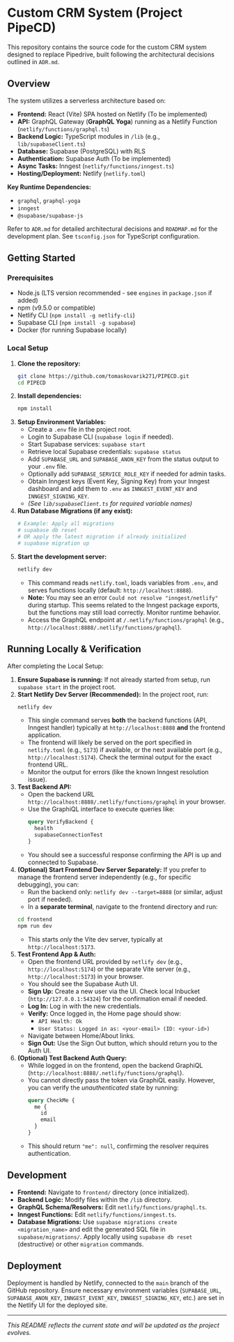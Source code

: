# Custom CRM System (Project PipeCD)

This repository contains the source code for the custom CRM system designed to replace Pipedrive, built following the architectural decisions outlined in `ADR.md`.

## Overview

The system utilizes a serverless architecture based on:

*   **Frontend:** React (Vite) SPA hosted on Netlify (To be implemented)
*   **API:** GraphQL Gateway (**GraphQL Yoga**) running as a Netlify Function (`netlify/functions/graphql.ts`)
*   **Backend Logic:** TypeScript modules in `/lib` (e.g., `lib/supabaseClient.ts`)
*   **Database:** Supabase (PostgreSQL) with RLS
*   **Authentication:** Supabase Auth (To be implemented)
*   **Async Tasks:** Inngest (`netlify/functions/inngest.ts`)
*   **Hosting/Deployment:** Netlify (`netlify.toml`)

**Key Runtime Dependencies:**
*   `graphql`, `graphql-yoga`
*   `inngest`
*   `@supabase/supabase-js`

Refer to `ADR.md` for detailed architectural decisions and `ROADMAP.md` for the development plan. See `tsconfig.json` for TypeScript configuration.

## Getting Started

### Prerequisites

*   Node.js (LTS version recommended - see `engines` in `package.json` if added)
*   npm (v9.5.0 or compatible)
*   Netlify CLI (`npm install -g netlify-cli`)
*   Supabase CLI (`npm install -g supabase`)
*   Docker (for running Supabase locally)

### Local Setup

1.  **Clone the repository:**
    ```bash
    git clone https://github.com/tomaskovarik271/PIPECD.git
    cd PIPECD
    ```
2.  **Install dependencies:**
    ```bash
    npm install
    ```
3.  **Setup Environment Variables:**
    *   Create a `.env` file in the project root.
    *   Login to Supabase CLI (`supabase login` if needed).
    *   Start Supabase services: `supabase start`
    *   Retrieve local Supabase credentials: `supabase status`
    *   Add `SUPABASE_URL` and `SUPABASE_ANON_KEY` from the status output to your `.env` file.
    *   Optionally add `SUPABASE_SERVICE_ROLE_KEY` if needed for admin tasks.
    *   Obtain Inngest keys (Event Key, Signing Key) from your Inngest dashboard and add them to `.env` as `INNGEST_EVENT_KEY` and `INNGEST_SIGNING_KEY`.
    *   *(See `lib/supabaseClient.ts` for required variable names)*
4.  **Run Database Migrations (if any exist):**
    ```bash
    # Example: Apply all migrations
    # supabase db reset 
    # OR apply the latest migration if already initialized
    # supabase migration up
    ```
5.  **Start the development server:**
    ```bash
    netlify dev
    ```
    *   This command reads `netlify.toml`, loads variables from `.env`, and serves functions locally (default: `http://localhost:8888`).
    *   **Note:** You may see an error `Could not resolve "inngest/netlify"` during startup. This seems related to the Inngest package exports, but the functions may still load correctly. Monitor runtime behavior.
    *   Access the GraphQL endpoint at `/.netlify/functions/graphql` (e.g., `http://localhost:8888/.netlify/functions/graphql`).

## Running Locally & Verification

After completing the Local Setup:

1.  **Ensure Supabase is running:** If not already started from setup, run `supabase start` in the project root.
2.  **Start Netlify Dev Server (Recommended):** In the project root, run:
    ```bash
    netlify dev 
    ```
    *   This single command serves **both** the backend functions (API, Inngest handler) typically at `http://localhost:8888` **and** the frontend application.
    *   The frontend will likely be served on the port specified in `netlify.toml` (e.g., `5173`) if available, or the next available port (e.g., `http://localhost:5174`). Check the terminal output for the exact frontend URL.
    *   Monitor the output for errors (like the known Inngest resolution issue).
3.  **Test Backend API:**
    *   Open the backend URL `http://localhost:8888/.netlify/functions/graphql` in your browser.
    *   Use the GraphiQL interface to execute queries like:
        ```graphql
        query VerifyBackend {
          health
          supabaseConnectionTest
        }
        ```
    *   You should see a successful response confirming the API is up and connected to Supabase.
4.  **(Optional) Start Frontend Dev Server Separately:** If you prefer to manage the frontend server independently (e.g., for specific debugging), you can:
    *   Run the backend only: `netlify dev --target=8888` (or similar, adjust port if needed).
    *   In a **separate terminal**, navigate to the frontend directory and run:
      ```bash
      cd frontend
      npm run dev
      ```
    *   This starts *only* the Vite dev server, typically at `http://localhost:5173`.
5.  **Test Frontend App & Auth:**
    *   Open the frontend URL provided by `netlify dev` (e.g., `http://localhost:5174`) or the separate Vite server (e.g., `http://localhost:5173`) in your browser.
    *   You should see the Supabase Auth UI.
    *   **Sign Up:** Create a new user via the UI. Check local Inbucket (`http://127.0.0.1:54324`) for the confirmation email if needed.
    *   **Log In:** Log in with the new credentials.
    *   **Verify:** Once logged in, the Home page should show:
        *   `API Health: Ok`
        *   `User Status: Logged in as: <your-email> (ID: <your-id>)`
    *   Navigate between Home/About links.
    *   **Sign Out:** Use the Sign Out button, which should return you to the Auth UI.
6.  **(Optional) Test Backend Auth Query:**
    *   While logged in on the frontend, open the backend GraphiQL (`http://localhost:8888/.netlify/functions/graphql`).
    *   You cannot directly pass the token via GraphiQL easily. However, you can verify the *unauthenticated* state by running:
        ```graphql
        query CheckMe {
          me {
            id
            email
          }
        }
        ```
    *   This should return `"me": null`, confirming the resolver requires authentication.

## Development

*   **Frontend:** Navigate to `frontend/` directory (once initialized).
*   **Backend Logic:** Modify files within the `/lib` directory.
*   **GraphQL Schema/Resolvers:** Edit `netlify/functions/graphql.ts`.
*   **Inngest Functions:** Edit `netlify/functions/inngest.ts`.
*   **Database Migrations:** Use `supabase migrations create <migration_name>` and edit the generated SQL file in `supabase/migrations/`. Apply locally using `supabase db reset` (destructive) or other `migration` commands.

## Deployment

Deployment is handled by Netlify, connected to the `main` branch of the GitHub repository. Ensure necessary environment variables (`SUPABASE_URL`, `SUPABASE_ANON_KEY`, `INNGEST_EVENT_KEY`, `INNGEST_SIGNING_KEY`, etc.) are set in the Netlify UI for the deployed site.

---
*This README reflects the current state and will be updated as the project evolves.* 